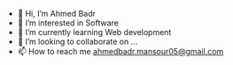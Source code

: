 - 👋 Hi, I’m Ahmed Badr
- 👀 I’m interested in Software 
- 🌱 I’m currently learning Web development
- 💞️ I’m looking to collaborate on ...
- 📫 How to reach me ahmedbadr.mansour05@gmail.com

<!---
A7medBadr1/A7medBadr1 is a ✨ special ✨ repository because its `README.md` (this file) appears on your GitHub profile.
You can click the Preview link to take a look at your changes.
--->
